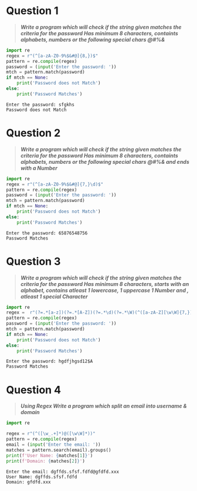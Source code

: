 # Question 1
> **_Write a program which will check if the string given matches the criteria for the password
> Has minimum 8 characters, containts alphabets, numbers or the following special chars @#%&_**


```python
import re
regex = r"(^[a-zA-Z0-9%$&#@]{8,})$"
pattern = re.compile(regex)
password = (input('Enter the password: '))
mtch = pattern.match(password)
if mtch == None:
    print('Password does not Match')
else:
    print('Password Matches')
```

    Enter the password: sfgkhs
    Password does not Match
    

# Question 2
> **_Write a program which will check if the string given matches the criteria for the password
> Has minimum 8 characters, containts alphabets, numbers or the following special chars @#%& and ends with a Number_**


```python
import re
regex = r"(^[a-zA-Z0-9%$&#@]{7,}\d)$"
pattern = re.compile(regex)
password = (input('Enter the password: '))
mtch = pattern.match(password)
if mtch == None:
    print('Password does not Match')
else:
    print('Password Matches')
```

    Enter the password: 65876548756
    Password Matches
    

# Question 3
> **_Write a program which will check if the string given matches the criteria for the password
> Has minimum 8 characters, starts with an alphabet, contains atleast 1 lowercase, 1 uppercase 1 Number and , atleast 1 special Character_**


```python
import re
regex =  r"(?=.*[a-z])(?=.*[A-Z])(?=.*\d)(?=.*\W)(^([a-zA-Z][\w\W]{7,}))"
pattern = re.compile(regex)
password = (input('Enter the password: '))
mtch = pattern.match(password)
if mtch == None:
    print('Password does not Match')
else:
    print('Password Matches')
```

    Enter the password: hgdfjhgsd12$A
    Password Matches
    

# Question 4
> **_Using Regex Write a program which split an email into username & domain_**


```python
import re

regex = r"(^([\w_.+]*)@([\w\W]*))"
pattern = re.compile(regex)
email = (input('Enter the email: '))
matches = pattern.search(email).groups()
print(f'User Name: {matches[1]}')
print(f'Domain: {matches[2]}')
```

    Enter the email: dgffds.sfsf.fdfd@gfdfd.xxx
    User Name: dgffds.sfsf.fdfd
    Domain: gfdfd.xxx
    
